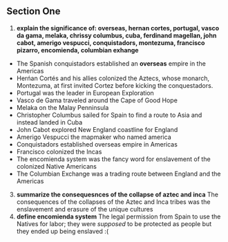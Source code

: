 ## Section One
1. **explain the significance of: overseas, hernan cortes, portugal, vasco da gama, melaka, chrissy columbus, cuba, ferdinand magellan, john cabot, amerigo vespucci, conquistadors, montezuma, francisco pizarro, encomienda, columbian exhange**
  - The Spanish conquistadors established an **overseas** empire in the Americas
  - Herńan Cortés and his allies colonized the Aztecs, whose monarch, Montezuma, at first invited Cortez before kicking the conquestadors.
  - Portugal was the leader in European Exploration
  - Vasco de Gama traveled around the Cape of Good Hope
  - Melaka on the Malay Penninsula
  - Christopher Columbus sailed for Spain to find a route to Asia and instead landed in Cuba
  - John Cabot explored New England coastline for England
  - Amerigo Vespucci the mapmaker who named america
  - Conquistadors established overseas empire in Americas
  - Francisco colonized the Incas
  - The encomienda system was the fancy word for enslavement of the colonized Native Americans
  - The Columbian Exchange was a trading route between England and the Americas
3. **summarize the consequesnces of the collapse of aztec and inca**
The consequences of the collapses of the Aztec and Inca tribes was the enslavement and erasure of the unique cultures
4. **define encomienda system**
The legal permission from Spain to use the Natives for labor; they were *supposed* to be protected as people but they ended up being enslaved :(
